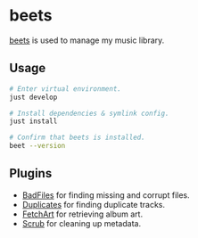 # beets

[beets](https://beets.io/) is used to manage my music library.

## Usage

```bash
# Enter virtual environment.
just develop

# Install dependencies & symlink config.
just install

# Confirm that beets is installed.
beet --version
```

## Plugins

* [BadFiles](https://beets.readthedocs.io/en/stable/plugins/badfiles.html) for finding missing and corrupt files.
* [Duplicates](https://beets.readthedocs.io/en/stable/plugins/duplicates.html) for finding duplicate tracks.
* [FetchArt](https://beets.readthedocs.io/en/stable/plugins/fetchart.html) for retrieving album art.
* [Scrub](https://beets.readthedocs.io/en/stable/plugins/scrub.html) for cleaning up metadata.
